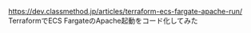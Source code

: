 https://dev.classmethod.jp/articles/terraform-ecs-fargate-apache-run/
TerraformでECS FargateのApache起動をコード化してみた
